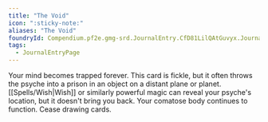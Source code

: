 ```yaml
---
title: "The Void"
icon: ":sticky-note:"
aliases: "The Void"
foundryId: Compendium.pf2e.gmg-srd.JournalEntry.CfD81LilQAtGuvyx.JournalEntryPage.kePkhvHZuK9eXrCf
tags:
  - JournalEntryPage
---
```

Your mind becomes trapped forever. This card is fickle, but it often throws the psyche into a prison in an object on a distant plane or planet. [[Spells/Wish|Wish]] or similarly powerful magic can reveal your psyche's location, but it doesn't bring you back. Your comatose body continues to function. Cease drawing cards.